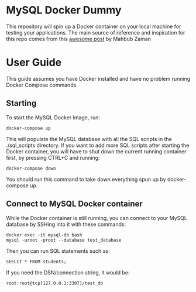 # MySQL Docker Dummy
This repository will spin up a Docker container on your local machine for testing your applications. The main source of reference and inspiration for this repo comes from this [awesome post](https://towardsdatascience.com/how-to-run-mysql-using-docker-ed4cebcd90e4
) by Mahbub Zaman

# User Guide

This guide assumes you have Docker installed and have no problem running Docker Compose commands

## Starting
To start the MySQL Docker image, run:

```docker-compose up```

This will populate the MySQL database with all the SQL scripts in the ./sql_scripts directory. If you want to add more SQL scripts after starting the Docker container, you will have to shut down the current running container first, by pressing CTRL+C and running:

```docker-compose down```

You should run this command to take down everything spun up by docker-compose up.

## Connect to MySQL Docker container
While the Docker container is still running, you can connect to your MySQL database by SSHing into it with these commands:
```
docker exec -it mysql-db bash
mysql -uroot -proot --database test_database
```

Then you can run SQL statements such as:
```
SEELCT * FROM students;
```

If you need the DSN/connection string, it would be:
```
root:root@tcp(127.0.0.1:3307)/test_db
```